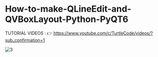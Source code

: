 # How-to-make-QLineEdit-and-QVBoxLayout-Python-PyQT6

TUTORIAL VIDEOS : 👉 https://www.youtube.com/c/TurtleCode/videos/?sub_confirmation=1


![3](https://user-images.githubusercontent.com/85156399/163842202-a1d97deb-7fcf-495d-9e8b-326717e118c8.png)
